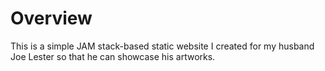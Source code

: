 # Overview

This is a simple JAM stack-based static website I created for my husband Joe Lester so that he can showcase his artworks.
